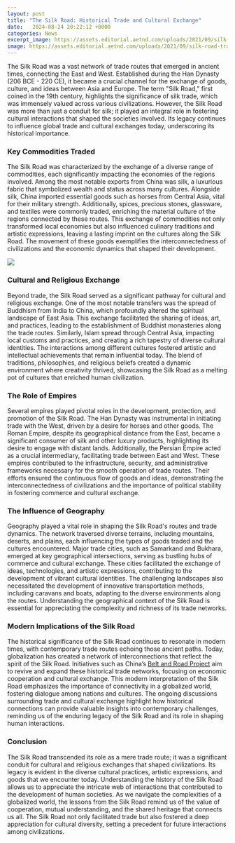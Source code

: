 ```yaml
---
layout: post
title: "The Silk Road: Historical Trade and Cultural Exchange"
date:   2024-08-24 20:22:12 +0000
categories: News
excerpt_image: https://assets.editorial.aetnd.com/uploads/2021/09/silk-road-traded-goods-gettyimages-152191859.jpg
image: https://assets.editorial.aetnd.com/uploads/2021/09/silk-road-traded-goods-gettyimages-152191859.jpg
---
```


The Silk Road was a vast network of trade routes that emerged in ancient times, connecting the East and West. Established during the Han Dynasty (206 BCE - 220 CE), it became a crucial channel for the exchange of goods, culture, and ideas between Asia and Europe. The term "Silk Road," first coined in the 19th century, highlights the significance of silk trade, which was immensely valued across various civilizations. However, the Silk Road was more than just a conduit for silk; it played an integral role in fostering cultural interactions that shaped the societies involved. Its legacy continues to influence global trade and cultural exchanges today, underscoring its historical importance.
### Key Commodities Traded
The Silk Road was characterized by the exchange of a diverse range of commodities, each significantly impacting the economies of the regions involved. Among the most notable exports from China was silk, a luxurious fabric that symbolized wealth and status across many cultures. Alongside silk, China imported essential goods such as horses from Central Asia, vital for their military strength. Additionally, spices, precious stones, glassware, and textiles were commonly traded, enriching the material culture of the regions connected by these routes. This exchange of commodities not only transformed local economies but also influenced culinary traditions and artistic expressions, leaving a lasting imprint on the cultures along the Silk Road. The movement of these goods exemplifies the interconnectedness of civilizations and the economic dynamics that shaped their development.

![](https://assets.editorial.aetnd.com/uploads/2021/09/silk-road-traded-goods-gettyimages-152191859.jpg)
### Cultural and Religious Exchange
Beyond trade, the Silk Road served as a significant pathway for cultural and religious exchange. One of the most notable transfers was the spread of Buddhism from India to China, which profoundly altered the spiritual landscape of East Asia. This exchange facilitated the sharing of ideas, art, and practices, leading to the establishment of Buddhist monasteries along the trade routes. Similarly, Islam spread through Central Asia, impacting local customs and practices, and creating a rich tapestry of diverse cultural identities. The interactions among different cultures fostered artistic and intellectual achievements that remain influential today. The blend of traditions, philosophies, and religious beliefs created a dynamic environment where creativity thrived, showcasing the Silk Road as a melting pot of cultures that enriched human civilization.
### The Role of Empires
Several empires played pivotal roles in the development, protection, and promotion of the Silk Road. The Han Dynasty was instrumental in initiating trade with the West, driven by a desire for horses and other goods. The Roman Empire, despite its geographical distance from the East, became a significant consumer of silk and other luxury products, highlighting its desire to engage with distant lands. Additionally, the Persian Empire acted as a crucial intermediary, facilitating trade between East and West. These empires contributed to the infrastructure, security, and administrative frameworks necessary for the smooth operation of trade routes. Their efforts ensured the continuous flow of goods and ideas, demonstrating the interconnectedness of civilizations and the importance of political stability in fostering commerce and cultural exchange.
### The Influence of Geography
Geography played a vital role in shaping the Silk Road's routes and trade dynamics. The network traversed diverse terrains, including mountains, deserts, and plains, each influencing the types of goods traded and the cultures encountered. Major trade cities, such as Samarkand and Bukhara, emerged at key geographical intersections, serving as bustling hubs of commerce and cultural exchange. These cities facilitated the exchange of ideas, technologies, and artistic expressions, contributing to the development of vibrant cultural identities. The challenging landscapes also necessitated the development of innovative transportation methods, including caravans and boats, adapting to the diverse environments along the routes. Understanding the geographical context of the Silk Road is essential for appreciating the complexity and richness of its trade networks.
### Modern Implications of the Silk Road
The historical significance of the Silk Road continues to resonate in modern times, with contemporary trade routes echoing those ancient paths. Today, globalization has created a network of interconnections that reflect the spirit of the Silk Road. Initiatives such as China’s [Belt and Road Project](https://us.edu.vn/en/Belt_and_Road_Initiative) aim to revive and expand these historical trade networks, focusing on economic cooperation and cultural exchange. This modern interpretation of the Silk Road emphasizes the importance of connectivity in a globalized world, fostering dialogue among nations and cultures. The ongoing discussions surrounding trade and cultural exchange highlight how historical connections can provide valuable insights into contemporary challenges, reminding us of the enduring legacy of the Silk Road and its role in shaping human interactions.
### Conclusion
The Silk Road transcended its role as a mere trade route; it was a significant conduit for cultural and religious exchanges that shaped civilizations. Its legacy is evident in the diverse cultural practices, artistic expressions, and goods that we encounter today. Understanding the history of the Silk Road allows us to appreciate the intricate web of interactions that contributed to the development of human societies. As we navigate the complexities of a globalized world, the lessons from the Silk Road remind us of the value of cooperation, mutual understanding, and the shared heritage that connects us all. The Silk Road not only facilitated trade but also fostered a deep appreciation for cultural diversity, setting a precedent for future interactions among civilizations.